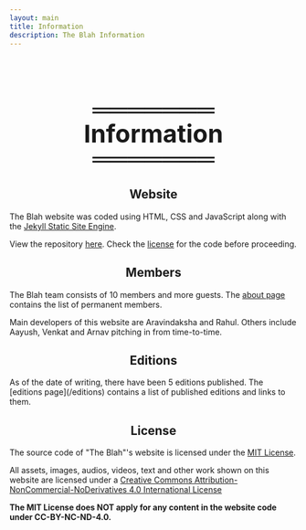 ```yaml
---
layout: main
title: Information
description: The Blah Information
---
```


<h1 style='line-height: 1; font-size: 43px; text-align: center; margin-top: 17%;'>
═══════<br>Information<br>═══════
</h1>

<h2 style="text-align: center;">Website</h2>

The Blah website was coded using HTML, CSS and JavaScript along with the [Jekyll Static Site Engine](https://jekyllrb.com/). 

View the repository [here](https://github.com/The-Blah/The-Blah.github.io). Check the [license](#license) for the code before proceeding.

<h2 style='text-align: center;'>Members</h2>

The Blah team consists of 10 members and more guests. The [about page](/about) contains the list of permanent members.

Main developers of this website are Aravindaksha and Rahul. Others include Aayush, Venkat and Arnav pitching in from time-to-time.

<h2 style="text-align: center">Editions</h2>
As of the date of writing, there have been 5 editions published. The [editions page](/editions) contains a list of published editions and links to them.


<h2 style="text-align: center;" id=license>License</h2>

The source code of "The Blah"'s website is licensed under the [MIT License](/LICENSE.MIT).

All assets, images, audios, videos, text and other work shown on this website are licensed under a <a rel="license" href="http://creativecommons.org/licenses/by-nc-nd/4.0/">Creative Commons Attribution-NonCommercial-NoDerivatives 4.0 International License</a>

**The MIT License does NOT apply for any content in the website code under CC-BY-NC-ND-4.0.**
